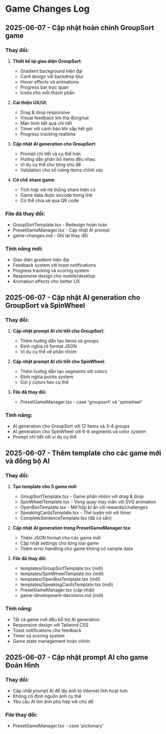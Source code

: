 
# Game Changes Log

## 2025-06-07 - Cập nhật hoàn chỉnh GroupSort game

### Thay đổi:
1. **Thiết kế lại giao diện GroupSort**:
   - Gradient background hiện đại
   - Card design với backdrop blur
   - Hover effects và animations
   - Progress bar trực quan
   - Icons cho mỗi thành phần

2. **Cải thiện UX/UI**:
   - Drag & drop responsive
   - Visual feedback khi thả đúng/sai
   - Màn hình kết quả chi tiết
   - Timer với cảnh báo khi sắp hết giờ
   - Progress tracking realtime

3. **Cập nhật AI generation cho GroupSort**:
   - Prompt chi tiết và cụ thể hơn
   - Hướng dẫn phân bố items đều nhau
   - Ví dụ cụ thể cho từng chủ đề
   - Validation cho số lượng items chính xác

4. **Cơ chế share game**:
   - Tích hợp với hệ thống share hiện có
   - Game data được encode trong link
   - Có thể chia sẻ qua QR code

### File đã thay đổi:
- GroupSortTemplate.tsx - Redesign hoàn toàn
- PresetGameManager.tsx - Cập nhật AI prompt
- game-changes.md - Ghi lại thay đổi

### Tính năng mới:
- Giao diện gradient hiện đại
- Feedback system với toast notifications
- Progress tracking và scoring system
- Responsive design cho mobile/desktop
- Animation effects cho better UX

## 2025-06-07 - Cập nhật AI generation cho GroupSort và SpinWheel

### Thay đổi:
1. **Cập nhật prompt AI chi tiết cho GroupSort**:
   - Thêm hướng dẫn tạo items và groups
   - Định nghĩa rõ format JSON
   - Ví dụ cụ thể về phân nhóm

2. **Cập nhật prompt AI chi tiết cho SpinWheel**:
   - Thêm hướng dẫn tạo segments với colors
   - Định nghĩa points system
   - Gợi ý colors hex cụ thể

3. **File đã thay đổi**:
   - PresetGameManager.tsx - case 'groupsort' và 'spinwheel'

### Tính năng:
- AI generation cho GroupSort với 12 items và 3-4 groups
- AI generation cho SpinWheel với 6-8 segments và color system
- Prompt chi tiết với ví dụ cụ thể

## 2025-06-07 - Thêm template cho các game mới và đồng bộ AI

### Thay đổi:
1. **Tạo template cho 5 game mới**:
   - GroupSortTemplate.tsx - Game phân nhóm với drag & drop
   - SpinWheelTemplate.tsx - Vòng quay may mắn với SVG animation 
   - OpenBoxTemplate.tsx - Mở hộp bí ẩn với rewards/challenges
   - SpeakingCardsTemplate.tsx - Thẻ luyện nói với timer
   - CompleteSentenceTemplate.tsx (đã có sẵn)

2. **Cập nhật AI generation trong PresetGameManager.tsx**:
   - Thêm JSON format cho các game mới
   - Cập nhật settings cho từng loại game
   - Thêm error handling cho game không có sample data

3. **File đã thay đổi**:
   - templates/GroupSortTemplate.tsx (mới)
   - templates/SpinWheelTemplate.tsx (mới) 
   - templates/OpenBoxTemplate.tsx (mới)
   - templates/SpeakingCardsTemplate.tsx (mới)
   - PresetGameManager.tsx (cập nhật)
   - game-development-decisions.md (mới)

### Tính năng:
- Tất cả game mới đều hỗ trợ AI generation
- Responsive design với Tailwind CSS
- Toast notifications cho feedback
- Timer và scoring system
- Game state management hoàn chỉnh

## 2025-06-07 - Cập nhật prompt AI cho game Đoán Hình

### Thay đổi:
- Cập nhật prompt AI để lấy ảnh từ internet linh hoạt hơn
- Không cố định nguồn ảnh cụ thể
- Yêu cầu AI tìm ảnh phù hợp với chủ đề

### File thay đổi:
- PresetGameManager.tsx - case 'pictionary'
